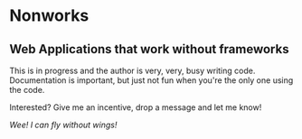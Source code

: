 # Nonworks

## Web Applications that work without frameworks

This is in progress and the author is very, very, busy writing code. Documentation is important, but just not fun when you're the only one using the code.

Interested? Give me an incentive, drop a message and let me know!

*Wee! I can fly without wings!*
